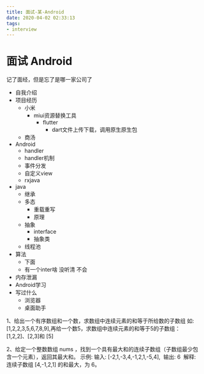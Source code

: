 ```yaml
---
title: 面试-某-Android
date: 2020-04-02 02:33:13
tags:
- interview
---
```


# 面试 Android

记了面经，但是忘了是哪一家公司了
- 自我介绍
- 项目经历
  - 小米
    - miui资源替换工具
      - flutter
         - dart文件上传下载，调用原生原生包
  - 商汤
- Android
  - handler
  - handler机制
  - 事件分发
  - 自定义view
  - rxjava
- java
  - 继承
  - 多态
      - 重载重写
      - 原理
  - 抽象
      - interface
      - 抽象类
  - 线程池
- 算法
  - 下面
  - 有一个inter啥 没听清 不会
- 内存泄漏
- Android学习
- 写过什么
  - 浏览器
  - 桌面助手

1、给出一个有序数组和一个数，求数组中连续元素的和等于所给数的子数组
如:[1,2,2,3,5,6,7,8,9],再给一个数5，求数组中连续元素的和等于5的子数组：[1,2,2]、[2,3]和 [5]

2、给定一个整数数组 nums ，找到一个具有最大和的连续子数组（子数组最少包含一个元素），返回其最大和。
示例:
输入: [-2,1,-3,4,-1,2,1,-5,4], 
输出: 6 
解释: 连续子数组 [4,-1,2,1] 的和最大，为 6。

